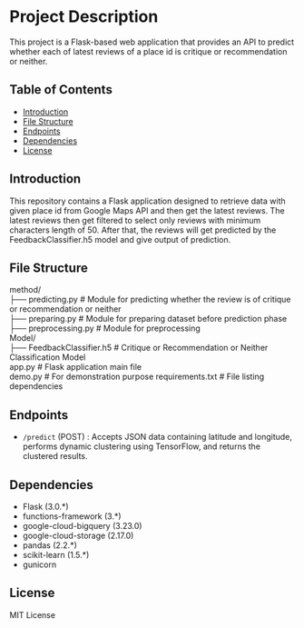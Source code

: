 # Project Description

This project is a Flask-based web application that provides an API to predict whether each of latest reviews of a place id is critique or recommendation or neither.

## Table of Contents

- [Introduction](#introduction)
- [File Structure](#file-structure)
- [Endpoints](#endpoints)
- [Dependencies](#dependencies)
- [License](#license)

## Introduction

This repository contains a Flask application designed to retrieve data with given place id from Google Maps API and then get the latest reviews. The latest reviews then get filtered to select only reviews with minimum characters length of 50. After that, the reviews will get predicted by the FeedbackClassifier.h5 model and give output of prediction.

## File Structure

method/ <br>
├── predicting.py # Module for predicting whether the review is of critique or recommendation or neither <br>
├── preparing.py # Module for preparing dataset before prediction phase <br>
├── preprocessing.py # Module for preprocessing <br>
Model/ <br>
├── FeedbackClassifier.h5 # Critique or Recommendation or Neither Classification Model <br>
app.py # Flask application main file <br>
demo.py # For demonstration purpose
requirements.txt # File listing dependencies <br>

## Endpoints

- `/predict` (POST) : Accepts JSON data containing latitude and longitude, performs dynamic clustering using TensorFlow, and returns the clustered results.

## Dependencies

- Flask (3.0.\*)
- functions-framework (3.\*)
- google-cloud-bigquery (3.23.0)
- google-cloud-storage (2.17.0)
- pandas (2.2.\*)
- scikit-learn (1.5.\*)
- gunicorn

## License

MIT License
